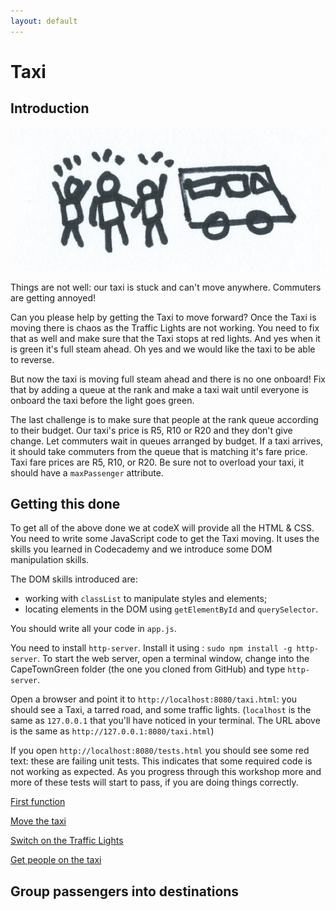 ```yaml
---
layout: default
---
```


# Taxi

## Introduction

![](/img/introduction.jpg)

Things are not well: our taxi is stuck and can't move anywhere. Commuters are getting annoyed!

Can you please help by getting the Taxi to move forward? Once the Taxi is moving there is chaos as the Traffic Lights are not working. You need to fix that as well and make sure that the Taxi stops at red lights. And yes when it is green it's full steam ahead. Oh yes and we would like the taxi to be able to reverse.

But now the taxi is moving full steam ahead and there is no one onboard! Fix that by adding a queue at the rank and make a taxi wait until everyone is onboard the taxi before the light goes green.

The last challenge is to make sure that people at the rank queue according to their budget. Our taxi's price is R5, R10 or R20 and they don't give change. Let commuters wait in queues arranged by budget. If a taxi arrives, it should take commuters from the queue that is matching it's fare price. Taxi fare prices are R5, R10, or R20. Be sure not to overload your taxi, it should have a `maxPassenger` attribute.

## Getting this done

To get all of the above done we at codeX will provide all the HTML & CSS. You need to write some JavaScript code to get the Taxi moving. It uses the skills you learned in Codecademy and we introduce some DOM manipulation skills.

The DOM skills introduced are:

* working with `classList` to manipulate styles and elements;
* locating elements in the DOM using `getElementById` and `querySelector`.

You should write all your code in `app.js`.

You need to install `http-server`. Install it using : `sudo npm install -g http-server`. To start the web server, open a terminal window, change into the CapeTownGreen folder (the one you cloned from GitHub) and type `http-server`.

Open a browser and point it to `http://localhost:8080/taxi.html`: you should see a Taxi, a tarred road, and some traffic lights. (`localhost` is the same as `127.0.0.1` that you'll have noticed in your terminal. The URL above is the same as `http://127.0.0.1:8080/taxi.html`)

If you open `http://localhost:8080/tests.html` you should see some red text: these are failing unit tests. This indicates that some required code is not working as expected. As you progress through this workshop more and more of these tests will start to pass, if you are doing things correctly.

[First function](instructions/first_functions.html)

[Move the taxi](instructions/move_the_taxi.html)

[Switch on the Traffic Lights](instructions/traffic_lights_on.html)

[Get people on the taxi](instructions/passengers.html)

## Group passengers into destinations
